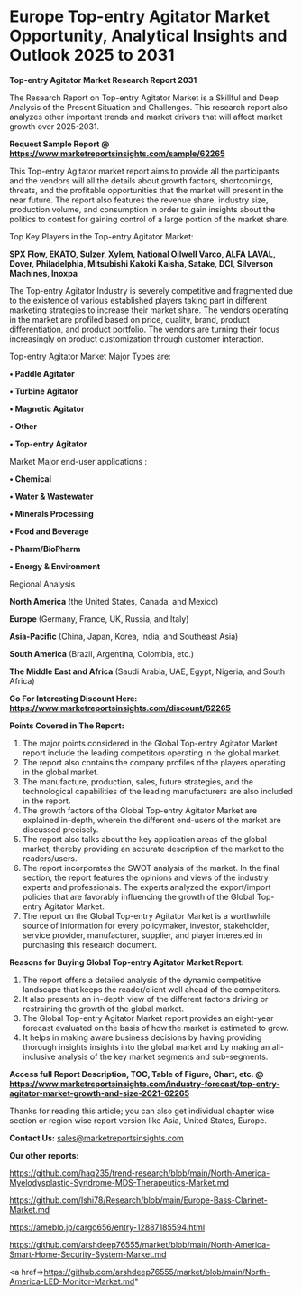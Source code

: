 # Europe Top-entry Agitator Market Opportunity, Analytical Insights and Outlook 2025 to 2031

<strong>Top-entry Agitator Market Research Report 2031</strong>

The Research Report on Top-entry Agitator Market is a Skillful and Deep Analysis of the Present Situation and Challenges. This research report also analyzes other important trends and market drivers that will affect market growth over 2025-2031.

<strong>Request Sample Report @ <a href=https://www.marketreportsinsights.com/sample/62265>https://www.marketreportsinsights.com/sample/62265</a></strong>

This Top-entry Agitator market report aims to provide all the participants and the vendors will all the details about growth factors, shortcomings, threats, and the profitable opportunities that the market will present in the near future. The report also features the revenue share, industry size, production volume, and consumption in order to gain insights about the politics to contest for gaining control of a large portion of the market share.

Top Key Players in the Top-entry Agitator Market:

<strong>SPX Flow, EKATO, Sulzer, Xylem, National Oilwell Varco, ALFA LAVAL, Dover, Philadelphia, Mitsubishi Kakoki Kaisha, Satake, DCI, Silverson Machines, Inoxpa</strong>

The Top-entry Agitator Industry is severely competitive and fragmented due to the existence of various established players taking part in different marketing strategies to increase their market share. The vendors operating in the market are profiled based on price, quality, brand, product differentiation, and product portfolio. The vendors are turning their focus increasingly on product customization through customer interaction.

Top-entry Agitator Market Major Types are:

<strong>• Paddle Agitator

• Turbine Agitator

• Magnetic Agitator

• Other

• Top-entry Agitator</strong>

Market Major end-user applications :

<strong>• Chemical

• Water & Wastewater

• Minerals Processing

• Food and Beverage

• Pharm/BioPharm

• Energy & Environment</strong>

Regional Analysis

</u><strong><b>North America</b></strong> (the United States, Canada, and Mexico)

<strong><b>Europe </b></strong>(Germany, France, UK, Russia, and Italy)

<strong><b>Asia-Pacific</b></strong> (China, Japan, Korea, India, and Southeast Asia)

<strong><b>South America</b></strong> (Brazil, Argentina, Colombia, etc.)

<strong><b>The Middle East and Africa</b></strong> (Saudi Arabia, UAE, Egypt, Nigeria, and South Africa)

<strong>Go For Interesting Discount Here: <a href=https://www.marketreportsinsights.com/discount/62265>https://www.marketreportsinsights.com/discount/62265</a></strong>

<strong>Points Covered in The Report:</strong>
<ol>
  <li>The major points considered in the Global Top-entry Agitator Market report include the leading competitors operating in the global market.</li>
  <li>The report also contains the company profiles of the players operating in the global market.</li>
  <li>The manufacture, production, sales, future strategies, and the technological capabilities of the leading manufacturers are also included in the report.</li>
  <li>The growth factors of the Global Top-entry Agitator Market are explained in-depth, wherein the different end-users of the market are discussed precisely.</li>
  <li>The report also talks about the key application areas of the global market, thereby providing an accurate description of the market to the readers/users.</li>
  <li>The report incorporates the SWOT analysis of the market. In the final section, the report features the opinions and views of the industry experts and professionals. The experts analyzed the export/import policies that are favorably influencing the growth of the Global Top-entry Agitator Market.</li>
  <li>The report on the Global Top-entry Agitator Market is a worthwhile source of information for every policymaker, investor, stakeholder, service provider, manufacturer, supplier, and player interested in purchasing this research document.</li>
</ol>
<strong>Reasons for Buying Global Top-entry Agitator Market Report:</strong>

<ol>
  <li>The report offers a detailed analysis of the dynamic competitive landscape that keeps the reader/client well ahead of the competitors.</li>
  <li>It also presents an in-depth view of the different factors driving or restraining the growth of the global market.</li>
  <li>The Global Top-entry Agitator Market report provides an eight-year forecast evaluated on the basis of how the market is estimated to grow.</li>
  <li>It helps in making aware business decisions by having providing thorough insights insights into the global market and by making an all-inclusive analysis of the key market segments and sub-segments.</li>
</ol>
<strong>Access full Report Description, TOC, Table of Figure, Chart, etc. @ <a href=https://www.marketreportsinsights.com/industry-forecast/top-entry-agitator-market-growth-and-size-2021-62265>https://www.marketreportsinsights.com/industry-forecast/top-entry-agitator-market-growth-and-size-2021-62265</a></strong>


Thanks for reading this article; you can also get individual chapter wise section or region wise report version like Asia, United States, Europe.

<strong>Contact Us:</strong>
sales@marketreportsinsights.com

<strong>Our other reports:</strong>

<a href=https://github.com/haq235/trend-research/blob/main/North-America-Myelodysplastic-Syndrome-MDS-Therapeutics-Market.md>https://github.com/haq235/trend-research/blob/main/North-America-Myelodysplastic-Syndrome-MDS-Therapeutics-Market.md</a>

<a href=https://github.com/Ishi78/Research/blob/main/Europe-Bass-Clarinet-Market.md>https://github.com/Ishi78/Research/blob/main/Europe-Bass-Clarinet-Market.md</a>

<a href=https://ameblo.jp/cargo656/entry-12887185594.html>https://ameblo.jp/cargo656/entry-12887185594.html</a>

<a href=https://github.com/arshdeep76555/market/blob/main/North-America-Smart-Home-Security-System-Market.md>https://github.com/arshdeep76555/market/blob/main/North-America-Smart-Home-Security-System-Market.md</a>

<a href=>https://github.com/arshdeep76555/market/blob/main/North-America-LED-Monitor-Market.md</a>"
